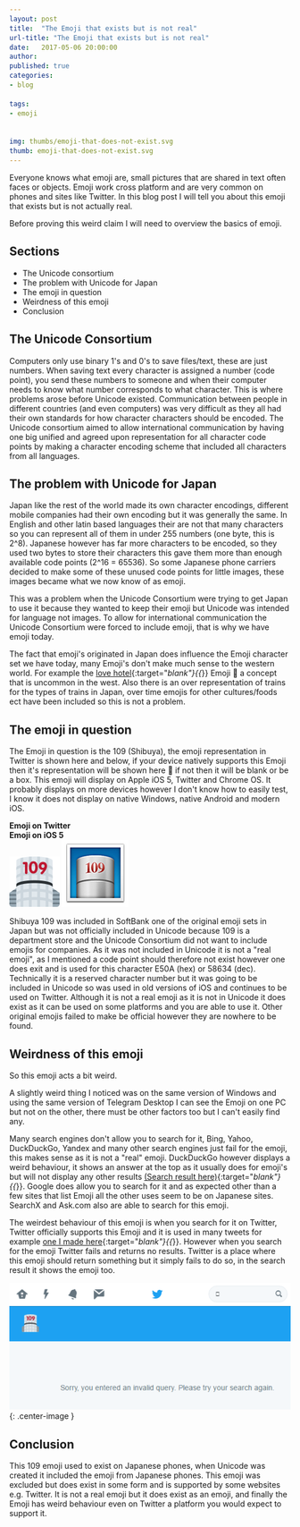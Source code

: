 ```yaml
---
layout: post
title:  "The Emoji that exists but is not real"
url-title: "The Emoji that exists but is not real"
date:   2017-05-06 20:00:00
author:
published: true
categories:
- blog

tags:
- emoji


img: thumbs/emoji-that-does-not-exist.svg
thumb: emoji-that-does-not-exist.svg
---
```


Everyone knows what emoji are, small pictures that are shared in text often faces or objects. Emoji work cross platform and are very common on phones and sites like Twitter. In this blog post I will tell you about this emoji <i class="twa twa-shibuya"></i> that exists but is not actually real.

<!--more-->

Before proving this weird claim I will need to overview the basics of emoji.

## Sections

 * The Unicode consortium
 * The problem with Unicode for Japan
 * The emoji in question
 * Weirdness of this emoji
 * Conclusion

## The Unicode Consortium
Computers only use binary 1's and 0's to save files/text, these are just numbers. When saving text every character is assigned a number (code point), you send these numbers to someone and when their computer needs to know what number corresponds to what character. This is where problems arose before Unicode existed. Communication between people in different countries (and even computers) was very difficult as they all had their own standards for how character characters should be encoded. The Unicode consortium aimed to allow international communication by having one big unified and agreed upon representation for all character code points by making a character encoding scheme that included all characters from all languages.



## The problem with Unicode for Japan
Japan like the rest of the world made its own character encodings, different mobile companies had their own encoding but it was generally the same. In English and other latin based languages their are not that many characters so you can represent all of them in under 255 numbers (one byte, this is 2^8). Japanese however has far more characters to be encoded, so they used two bytes to store their characters this gave them more than enough available code points (2^16 = 65536). So some Japanese phone carriers decided to make some of these unused code points for little images, these images became what we now know of as emoji.

This was a problem when the Unicode Consortium were trying to get Japan to use it because they wanted to keep their emoji but Unicode was intended for language not images. To allow for international communication the Unicode Consortium were forced to include emoji, that is why we have emoji today.

The fact that emoji's originated in Japan does influence the Emoji character set we have today, many Emoji's don't make much sense to the western world. For example the [love hotel](https://en.wikipedia.org/wiki/Love_hotel){:target="_blank"}{{_}} Emoji 🏩 a concept that is uncommon in the west. Also there is an over representation of trains for the types of trains in Japan, over time emojis for other cultures/foods ect have been included so this is not a problem.

## The emoji in question

The Emoji in question is the 109 (Shibuya), the emoji representation in Twitter is shown here <i class="twa twa-shibuya"></i> and below, if your device natively supports this Emoji then it's representation will be shown here  if not then it will be blank or be a box. This emoji will display on Apple iOS 5, Twitter and Chrome OS. It probably displays on more devices however I don't know how to easily test, I know it does not display on native Windows, native Android and modern iOS.

<div class="title-half">
    <div><b>Emoji on Twitter</b></div>
    <div><b>Emoji on iOS 5</b></div>
</div>

<div class="container-half">
  <img alt="Shibuya 109 Twitter" src="/assets/img/blog/thumbs/emoji-that-does-not-exist.svg"/>
  <img alt="Shibuya 109 IOS5" src="/assets/img/blog/emoji-that-does-not-exist/emoji-that-does-not-exist.png"/>
</div>

Shibuya 109 was included in SoftBank one of the original emoji sets in Japan but was not officially included in Unicode because 109 is a department store and the Unicode Consortium did not want to include emojis for companies. As it was not included in Unicode it is not a "real emoji", as I mentioned a code point should therefore not exist however one does exit and is used for this character  E50A (hex) or 58634 (dec). Technically it is a reserved character number but it was going to be included in Unicode so was used in old versions of iOS and continues to be used on Twitter. Although it is not a real emoji as it is not in Unicode it does exist as it can be used on some platforms and you are able to use it. Other original emojis failed to make be official however they are nowhere to be found.

## Weirdness of this emoji

So this emoji acts a bit weird.

A slightly weird thing I noticed was on the same version of Windows and using the same version of Telegram Desktop I can see the Emoji on one PC but not on the other, there must be other factors too but I can't easily find any.

Many search engines don't allow you to search for it, Bing, Yahoo, DuckDuckGo, Yandex and many other search engines just fail for the emoji, this makes sense as it is not a "real" emoji. DuckDuckGo however displays a weird behaviour, it shows an answer at the top as it usually does for emoji's but will not display any other results [(Search result here)](https://duckduckgo.com/?q=){:target="_blank"}{{_}}. Google does allow you to search for it and as expected other than a few sites that list Emoji all the other uses seem to be on Japanese sites. SearchX and Ask.com also are able to search for this emoji.

The weirdest behaviour of this emoji is when you search for it on Twitter, Twitter officially supports this Emoji and it is used in many tweets for example [one I made here](https://twitter.com/_AceLewis/status/861003749917163520){:target="_blank"}{{_}}. However when you search for the emoji Twitter fails and returns no results. Twitter is a place where this emoji should return something but it simply fails to do so, in the search result it shows the emoji too. 

![Emoji Search](/assets/img/blog/emoji-that-does-not-exist/twitter-search-fail.png){: .center-image }

## Conclusion

This 109 emoji used to exist on Japanese phones, when Unicode was created it included the emoji from Japanese phones. This emoji was excluded but does exist in some form and is supported by some websites e.g. Twitter. It is not a real emoji but it does exist as an emoji, and finally the Emoji has weird behaviour even on Twitter a platform you would expect to support it.
